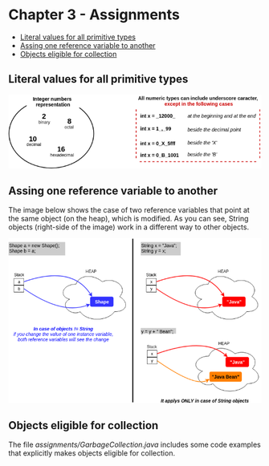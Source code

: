 # Chapter 3 - Assignments

+ [Literal values for all primitive types](#literal-values-for-all-primitive-types)
+ [Assing one reference variable to another](#assing-one-reference-variable-to-another)
+ [Objects eligible for collection](#cobjects-eligible-for-collection)


## Literal values for all primitive types
![Alt text](assignments/integer-number-representation.png?raw=true "Integer number representation")


## Assing one reference variable to another
The image below shows the case of two reference variables that point at the same object (on the heap), which is modified.
As you can see, String objects (right-side of the image) work in a different way to other objects.

![Alt text](assignments/assign-one-reference-variable-to-another.png?raw=true "Assign one reference variable to another")


## Objects eligible for collection
The file _assignments/GarbageCollection.java_ includes some code examples that explicitly makes objects eligible for collection.